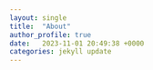 ```yaml
---
layout: single
title:  "About"
author_profile: true
date:   2023-11-01 20:49:38 +0000
categories: jekyll update
---
```


